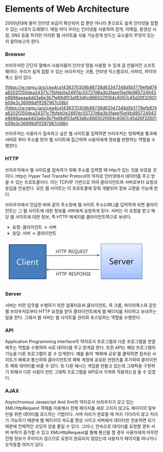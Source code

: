 # Elements of Web Architecture

2000년대에 들어 인터넷 보급이 확산되어 집 뿐만 아니라 폰으로도 쉽게 인터넷을 접할 수 있는 시대가 도래했다. 매일 마다 우리는 인터넷을 사용하여 검색, 이메일, 동영상 시청, SNS 등을 하지만 이러한 웹 사이트를 사용 가능한게 만드는 요소들이 무엇이 있는지 알아보고자 한다.

### Browser

브라우저란 간단히 말해서 사용자들이 인터넷 망을 사용할 수 있게 끔 만들어진 소프트웨어다. 우리가 쉽게 접할 수 있는 브라우저는 크롬, 인터넷 익스플로러, 사파리, 파이어폭스 등이 있다. 

[https://w.namu.la/s/cea4ca1436370308b88738d63347348d5b1779efb874a8202f250dea24371c7fbfeb0e2497dc55727d6a3b3faee15ef4b985724943e8686aeaa4dd3a6e3b7fe68df03af83d6c866502f084c6067c45d26f32601b09e3c36999df1f287967c08b](https://w.namu.la/s/cea4ca1436370308b88738d63347348d5b1779efb874a8202f250dea24371c7fbfeb0e2497dc55727d6a3b3faee15ef4b985724943e8686aeaa4dd3a6e3b7fe68df03af83d6c866502f084c6067c45d26f32601b09e3c36999df1f287967c08b)

브라우저는 사용자가 접속하고 싶은 웹 사이트를 입력하면 브라우저는 방화벽을 통과해 서버로 부터 주소를 받아 웹 사이트에 접근하여 사용자에게 정보를 반환하는 역할을 수행한다.

### HTTP

브라우저에서 웹 사이트를 접속하기 위해 주소를 입력할 때 http가 있는 것을 보았을 것이다. http는 Hyper Text Transfer Protocol의 약자로 인터넷에서 데이터를 주고 받을 수 있는 프로토콜이다. 이는 TCP/IP 기반으로 하여 클라이언트와 서버로부터 요청과 응답을 전송한다. 모든 웹 사이트는 이 프로토콜에 맞춰 개발되어 정보 교환을 가능캐 한다.

브라우저에서 언급한 바와 같이 주소창에 웹 사이트 주소(URL)를 입력하게 되면 클라이언트는 그 웹 사이트에 대한 정보를 서버에게 요청하게 된다. 서버는 이 요청을 받고 해당 웹 사이트에 대한 정보, 즉 HTTP 메세지를 클라이언트쪽으로 보낸다.

- 요청: 클라이언트 → 서버
- 응답: 서버 → 클라이언트

![](_2019-08-03__11-213b9b29-68de-499d-aa09-5a1688a50230.23.23.png)

### Server

서버는 어떤 임무를 수행하기 위한 컴퓨터로써 클라이언트, 즉 크롬, 파이어폭스와 같은 웹 브라우저로부터 HTTP 요청을 받아 클라이언트에게 웹 페이지를 처리하고 보내주는 일을 한다. 그래서 웹 서버는 웹 사이트를 관리와 호스팅하는 역할을 수행한다.

### API

Application Programming Interface의 약자로서 프로그램과 다른 프로그램을 연결해주는 역할을 수행하여 서로 데이터를 주고 받게끔 한다. 또한 API는 해당 프로그램의 기능을 다른 프로그램이 쓸 수 있게한다. 예를 들어 ‘페북에 공유’를 클릭하면 접속된 사이트가 페북과 통신하여 클라이언트의 페북 계정에 공유된 컨텐츠를 추가하여 클라이언트 페북 데이터를 바꿀 수 있다. 또 다른 예시는 게임을 만들고 있는데 그래픽을 구현하기 위해서 다른 사람이 만든 그래픽 프로그램을 API로서 가져와 적용하는걸 들 수 있겠다.

### AJAX

Asynchronous Javascript And Xml의 약자로서 브라우저가 갖고 있는 XMLHttpRequest 객체를 이용해서 전체 페이지를 새로 고치지 않고도 페이지의 일부만을 위한 데이터를 로드하는 기법이다.  서버 처리가 완료될 때 까지 기다리지 않고 처리가 가능하기 때문에 웹 페이지의 속도를 향상 시키고 서버에서 데이터만 전송하면 되기 때문에 전체적인 코딩의 양을 줄일 수 있다. 그러나, 연속으로 데이터를 요청할 경우 서버 부하가 증가할 수 있고 XMLHttpRequest를 통해 통신을 할 경우 사용자에게 아무런 진행 정보가 주어지지 않으므로 요청이 완료되지 않았는데 사용자가 페이지를 떠나거나 오작동할 여지가 있다.